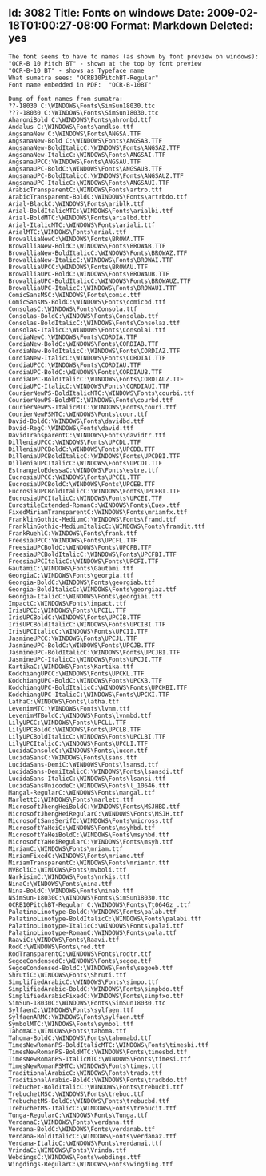 Id: 3082
Title: Fonts on windows
Date: 2009-02-18T01:00:27-08:00
Format: Markdown
Deleted: yes
--------------
    The font seems to have to names (as shown by font preview on windows):
    "OCR-B 10 Pitch BT" - shown at the top by font preview
    "OCR-B-10 BT" - shows as Typeface name
    What sumatra sees: "OCRB10PitchBT-Regular"
    Font name embedded in PDF:  "OCR-B-10BT"

    Dump of font names from sumatra:
    ??-18030 C:\WINDOWS\Fonts\SimSun18030.ttc
    ???-18030 C:\WINDOWS\Fonts\SimSun18030.ttc
    AharoniBold C:\WINDOWS\Fonts\ahronbd.ttf
    Andalus C:\WINDOWS\Fonts\andlso.ttf
    AngsanaNew C:\WINDOWS\Fonts\ANGSA.TTF
    AngsanaNew-Bold C:\WINDOWS\Fonts\ANGSAB.TTF
    AngsanaNew-BoldItalicC:\WINDOWS\Fonts\ANGSAZ.TTF
    AngsanaNew-ItalicC:\WINDOWS\Fonts\ANGSAI.TTF
    AngsanaUPCC:\WINDOWS\Fonts\ANGSAU.TTF
    AngsanaUPC-BoldC:\WINDOWS\Fonts\ANGSAUB.TTF
    AngsanaUPC-BoldItalicC:\WINDOWS\Fonts\ANGSAUZ.TTF
    AngsanaUPC-ItalicC:\WINDOWS\Fonts\ANGSAUI.TTF
    ArabicTransparentC:\WINDOWS\Fonts\artro.ttf
    ArabicTransparent-BoldC:\WINDOWS\Fonts\artrbdo.ttf
    Arial-BlackC:\WINDOWS\Fonts\ariblk.ttf
    Arial-BoldItalicMTC:\WINDOWS\Fonts\arialbi.ttf
    Arial-BoldMTC:\WINDOWS\Fonts\arialbd.ttf
    Arial-ItalicMTC:\WINDOWS\Fonts\ariali.ttf
    ArialMTC:\WINDOWS\Fonts\arial.ttf
    BrowalliaNewC:\WINDOWS\Fonts\BROWA.TTF
    BrowalliaNew-BoldC:\WINDOWS\Fonts\BROWAB.TTF
    BrowalliaNew-BoldItalicC:\WINDOWS\Fonts\BROWAZ.TTF
    BrowalliaNew-ItalicC:\WINDOWS\Fonts\BROWAI.TTF
    BrowalliaUPCC:\WINDOWS\Fonts\BROWAU.TTF
    BrowalliaUPC-BoldC:\WINDOWS\Fonts\BROWAUB.TTF
    BrowalliaUPC-BoldItalicC:\WINDOWS\Fonts\BROWAUZ.TTF
    BrowalliaUPC-ItalicC:\WINDOWS\Fonts\BROWAUI.TTF
    ComicSansMSC:\WINDOWS\Fonts\comic.ttf
    ComicSansMS-BoldC:\WINDOWS\Fonts\comicbd.ttf
    ConsolasC:\WINDOWS\Fonts\Consola.ttf
    Consolas-BoldC:\WINDOWS\Fonts\Consolab.ttf
    Consolas-BoldItalicC:\WINDOWS\Fonts\Consolaz.ttf
    Consolas-ItalicC:\WINDOWS\Fonts\Consolai.ttf
    CordiaNewC:\WINDOWS\Fonts\CORDIA.TTF
    CordiaNew-BoldC:\WINDOWS\Fonts\CORDIAB.TTF
    CordiaNew-BoldItalicC:\WINDOWS\Fonts\CORDIAZ.TTF
    CordiaNew-ItalicC:\WINDOWS\Fonts\CORDIAI.TTF
    CordiaUPCC:\WINDOWS\Fonts\CORDIAU.TTF
    CordiaUPC-BoldC:\WINDOWS\Fonts\CORDIAUB.TTF
    CordiaUPC-BoldItalicC:\WINDOWS\Fonts\CORDIAUZ.TTF
    CordiaUPC-ItalicC:\WINDOWS\Fonts\CORDIAUI.TTF
    CourierNewPS-BoldItalicMTC:\WINDOWS\Fonts\courbi.ttf
    CourierNewPS-BoldMTC:\WINDOWS\Fonts\courbd.ttf
    CourierNewPS-ItalicMTC:\WINDOWS\Fonts\couri.ttf
    CourierNewPSMTC:\WINDOWS\Fonts\cour.ttf
    David-BoldC:\WINDOWS\Fonts\davidbd.ttf
    David-RegC:\WINDOWS\Fonts\david.ttf
    DavidTransparentC:\WINDOWS\Fonts\davidtr.ttf
    DilleniaUPCC:\WINDOWS\Fonts\UPCDL.TTF
    DilleniaUPCBoldC:\WINDOWS\Fonts\UPCDB.TTF
    DilleniaUPCBoldItalicC:\WINDOWS\Fonts\UPCDBI.TTF
    DilleniaUPCItalicC:\WINDOWS\Fonts\UPCDI.TTF
    EstrangeloEdessaC:\WINDOWS\Fonts\estre.ttf
    EucrosiaUPCC:\WINDOWS\Fonts\UPCEL.TTF
    EucrosiaUPCBoldC:\WINDOWS\Fonts\UPCEB.TTF
    EucrosiaUPCBoldItalicC:\WINDOWS\Fonts\UPCEBI.TTF
    EucrosiaUPCItalicC:\WINDOWS\Fonts\UPCEI.TTF
    EurostileExtended-RomanC:\WINDOWS\Fonts\Euex.ttf
    FixedMiriamTransparentC:\WINDOWS\Fonts\mriamfx.ttf
    FranklinGothic-MediumC:\WINDOWS\Fonts\framd.ttf
    FranklinGothic-MediumItalicC:\WINDOWS\Fonts\framdit.ttf
    FrankRuehlC:\WINDOWS\Fonts\frank.ttf
    FreesiaUPCC:\WINDOWS\Fonts\UPCFL.TTF
    FreesiaUPCBoldC:\WINDOWS\Fonts\UPCFB.TTF
    FreesiaUPCBoldItalicC:\WINDOWS\Fonts\UPCFBI.TTF
    FreesiaUPCItalicC:\WINDOWS\Fonts\UPCFI.TTF
    GautamiC:\WINDOWS\Fonts\Gautami.ttf
    GeorgiaC:\WINDOWS\Fonts\georgia.ttf
    Georgia-BoldC:\WINDOWS\Fonts\georgiab.ttf
    Georgia-BoldItalicC:\WINDOWS\Fonts\georgiaz.ttf
    Georgia-ItalicC:\WINDOWS\Fonts\georgiai.ttf
    ImpactC:\WINDOWS\Fonts\impact.ttf
    IrisUPCC:\WINDOWS\Fonts\UPCIL.TTF
    IrisUPCBoldC:\WINDOWS\Fonts\UPCIB.TTF
    IrisUPCBoldItalicC:\WINDOWS\Fonts\UPCIBI.TTF
    IrisUPCItalicC:\WINDOWS\Fonts\UPCII.TTF
    JasmineUPCC:\WINDOWS\Fonts\UPCJL.TTF
    JasmineUPC-BoldC:\WINDOWS\Fonts\UPCJB.TTF
    JasmineUPC-BoldItalicC:\WINDOWS\Fonts\UPCJBI.TTF
    JasmineUPC-ItalicC:\WINDOWS\Fonts\UPCJI.TTF
    KartikaC:\WINDOWS\Fonts\Kartika.ttf
    KodchiangUPCC:\WINDOWS\Fonts\UPCKL.TTF
    KodchiangUPC-BoldC:\WINDOWS\Fonts\UPCKB.TTF
    KodchiangUPC-BoldItalicC:\WINDOWS\Fonts\UPCKBI.TTF
    KodchiangUPC-ItalicC:\WINDOWS\Fonts\UPCKI.TTF
    LathaC:\WINDOWS\Fonts\latha.ttf
    LevenimMTC:\WINDOWS\Fonts\lvnm.ttf
    LevenimMTBoldC:\WINDOWS\Fonts\lvnmbd.ttf
    LilyUPCC:\WINDOWS\Fonts\UPCLL.TTF
    LilyUPCBoldC:\WINDOWS\Fonts\UPCLB.TTF
    LilyUPCBoldItalicC:\WINDOWS\Fonts\UPCLBI.TTF
    LilyUPCItalicC:\WINDOWS\Fonts\UPCLI.TTF
    LucidaConsoleC:\WINDOWS\Fonts\lucon.ttf
    LucidaSansC:\WINDOWS\Fonts\lsans.ttf
    LucidaSans-DemiC:\WINDOWS\Fonts\lsansd.ttf
    LucidaSans-DemiItalicC:\WINDOWS\Fonts\lsansdi.ttf
    LucidaSans-ItalicC:\WINDOWS\Fonts\lsansi.ttf
    LucidaSansUnicodeC:\WINDOWS\Fonts\l_10646.ttf
    Mangal-RegularC:\WINDOWS\Fonts\mangal.ttf
    MarlettC:\WINDOWS\Fonts\marlett.ttf
    MicrosoftJhengHeiBoldC:\WINDOWS\Fonts\MSJHBD.ttf
    MicrosoftJhengHeiRegularC:\WINDOWS\Fonts\MSJH.ttf
    MicrosoftSansSerifC:\WINDOWS\Fonts\micross.ttf
    MicrosoftYaHeiC:\WINDOWS\Fonts\msyhbd.ttf
    MicrosoftYaHeiBoldC:\WINDOWS\Fonts\msyhbd.ttf
    MicrosoftYaHeiRegularC:\WINDOWS\Fonts\msyh.ttf
    MiriamC:\WINDOWS\Fonts\mriam.ttf
    MiriamFixedC:\WINDOWS\Fonts\mriamc.ttf
    MiriamTransparentC:\WINDOWS\Fonts\mriamtr.ttf
    MVBoliC:\WINDOWS\Fonts\mvboli.ttf
    NarkisimC:\WINDOWS\Fonts\nrkis.ttf
    NinaC:\WINDOWS\Fonts\nina.ttf
    Nina-BoldC:\WINDOWS\Fonts\ninab.ttf
    NSimSun-18030C:\WINDOWS\Fonts\SimSun18030.ttc
    OCRB10PitchBT-Regular C:\WINDOWS\Fonts\Tt0646z_.ttf
    PalatinoLinotype-BoldC:\WINDOWS\Fonts\palab.ttf
    PalatinoLinotype-BoldItalicC:\WINDOWS\Fonts\palabi.ttf
    PalatinoLinotype-ItalicC:\WINDOWS\Fonts\palai.ttf
    PalatinoLinotype-RomanC:\WINDOWS\Fonts\pala.ttf
    RaaviC:\WINDOWS\Fonts\Raavi.ttf
    RodC:\WINDOWS\Fonts\rod.ttf
    RodTransparentC:\WINDOWS\Fonts\rodtr.ttf
    SegoeCondensedC:\WINDOWS\Fonts\segoe.ttf
    SegoeCondensed-BoldC:\WINDOWS\Fonts\segoeb.ttf
    ShrutiC:\WINDOWS\Fonts\Shruti.ttf
    SimplifiedArabicC:\WINDOWS\Fonts\simpo.ttf
    SimplifiedArabic-BoldC:\WINDOWS\Fonts\simpbdo.ttf
    SimplifiedArabicFixedC:\WINDOWS\Fonts\simpfxo.ttf
    SimSun-18030C:\WINDOWS\Fonts\SimSun18030.ttc
    SylfaenC:\WINDOWS\Fonts\sylfaen.ttf
    SylfaenARMC:\WINDOWS\Fonts\sylfaen.ttf
    SymbolMTC:\WINDOWS\Fonts\symbol.ttf
    TahomaC:\WINDOWS\Fonts\tahoma.ttf
    Tahoma-BoldC:\WINDOWS\Fonts\tahomabd.ttf
    TimesNewRomanPS-BoldItalicMTC:\WINDOWS\Fonts\timesbi.ttf
    TimesNewRomanPS-BoldMTC:\WINDOWS\Fonts\timesbd.ttf
    TimesNewRomanPS-ItalicMTC:\WINDOWS\Fonts\timesi.ttf
    TimesNewRomanPSMTC:\WINDOWS\Fonts\times.ttf
    TraditionalArabicC:\WINDOWS\Fonts\trado.ttf
    TraditionalArabic-BoldC:\WINDOWS\Fonts\tradbdo.ttf
    Trebuchet-BoldItalicC:\WINDOWS\Fonts\trebucbi.ttf
    TrebuchetMSC:\WINDOWS\Fonts\trebuc.ttf
    TrebuchetMS-BoldC:\WINDOWS\Fonts\trebucbd.ttf
    TrebuchetMS-ItalicC:\WINDOWS\Fonts\trebucit.ttf
    Tunga-RegularC:\WINDOWS\Fonts\Tunga.ttf
    VerdanaC:\WINDOWS\Fonts\verdana.ttf
    Verdana-BoldC:\WINDOWS\Fonts\verdanab.ttf
    Verdana-BoldItalicC:\WINDOWS\Fonts\verdanaz.ttf
    Verdana-ItalicC:\WINDOWS\Fonts\verdanai.ttf
    VrindaC:\WINDOWS\Fonts\Vrinda.ttf
    WebdingsC:\WINDOWS\Fonts\webdings.ttf
    Wingdings-RegularC:\WINDOWS\Fonts\wingding.ttf
